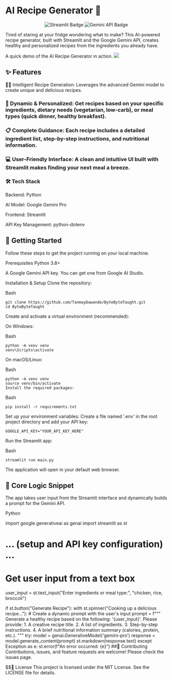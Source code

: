 # AI Recipe Generator 🍳
<p align="center">
<img src="https://img.shields.io/badge/Streamlit-FF4B4B?style=for-the-badge&logo=streamlit&logoColor=white" alt="Streamlit Badge">
<img src="https://img.shields.io/badge/Google_Gemini-3F83F8?style=for-the-badge&logo=google&logoColor=white" alt="Gemini API Badge">
</p>

Tired of staring at your fridge wondering what to make? This AI-powered recipe generator, built with Streamlit and the Google Gemini API, creates healthy and personalized recipes from the ingredients you already have.

A quick demo of the AI Recipe Generator in action.
![](https://github.com/ByteToByteTaught/ByteByteTaught/raw/main/assets/GIF.gif)

## ✨ Features
👨‍🍳 Intelligent Recipe Generation: Leverages the advanced Gemini model to create unique and delicious recipes.

### 🥗 Dynamic & Personalized: Get recipes based on your specific ingredients, dietary needs (vegetarian, low-carb), or meal types (quick dinner, healthy breakfast).

### 📋 Complete Guidance: Each recipe includes a detailed ingredient list, step-by-step instructions, and nutritional information.

### 💻 User-Friendly Interface: A clean and intuitive UI built with Streamlit makes finding your next meal a breeze.

### 🛠️ Tech Stack
Backend: Python

AI Model: Google Gemini Pro

Frontend: Streamlit

API Key Management: python-dotenv

## 🚀 Getting Started
Follow these steps to get the project running on your local machine.

Prerequisites
Python 3.8+

A Google Gemini API key. You can get one from Google AI Studio.

Installation & Setup
Clone the repository:

Bash
```
git clone https://github.com/TanmayDawande/ByteByteTaught.git
cd ByteByteTaught
```
Create and activate a virtual environment (recommended):

On Windows:

Bash
```
python -m venv venv
venv\Scripts\activate
```
On macOS/Linux:

Bash
```
python -m venv venv
source venv/bin/activate
Install the required packages:
```
Bash
```
pip install -r requirements.txt
```
Set up your environment variables:
Create a file named '.env' in the root project directory and add your API key:
```
GOOGLE_API_KEY="YOUR_API_KEY_HERE"
```
Run the Streamlit app:

Bash
```
streamlit run main.py
```
The application will open in your default web browser.

## 📄 Core Logic Snippet
The app takes user input from the Streamlit interface and dynamically builds a prompt for the Gemini API.

Python

import google.generativeai as genai
import streamlit as st

# ... (setup and API key configuration) ...

# Get user input from a text box
user_input = st.text_input("Enter ingredients or meal type:", "chicken, rice, broccoli")

if st.button("Generate Recipe"):
    with st.spinner("Cooking up a delicious recipe..."):
        # Create a dynamic prompt with the user's input
        prompt = f"""
        Generate a healthy recipe based on the following: '{user_input}'.
        Please provide:
        1. A creative recipe title.
        2. A list of ingredients.
        3. Step-by-step instructions.
        4. A brief nutritional information summary (calories, protein, etc.).
        """
        try:
            model = genai.GenerativeModel('gemini-pro')
            response = model.generate_content(prompt)
            st.markdown(response.text)
        except Exception as e:
            st.error(f"An error occurred: {e}")
##🤝 Contributing
Contributions, issues, and feature requests are welcome! Please check the issues page.

$$📝 License
This project is licensed under the MIT License. See the LICENSE file for details.
